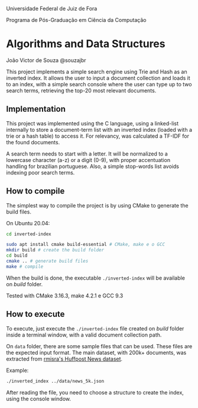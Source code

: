 Universidade Federal de Juiz de Fora

Programa de Pós-Graduação em Ciência da Computação


# Algorithms and Data Structures

João Victor de Souza @souzajbr

This project implements a simple search engine using Trie and Hash as an inverted index. It allows the user to input a document collection and loads it to an index, with a simple search console where the user can type up to two search terms, retrieving the top-20 most relevant documents. 

## Implementation

This project was implemented using the C language, using a linked-list internally to store a document-term list with an inverted index (loaded with a trie or a hash table) to access it. For relevancy, was calculated a TF-IDF for the found documents.

A search term needs to start with a letter. It will be normalized to a lowercase character (a-z) or a digit (0-9), with proper accentuation handling for brazilian portuguese. Also, a simple stop-words list avoids indexing poor search terms.

## How to compile

The simplest way to compile the project is by using CMake to generate the build files.

On Ubuntu 20.04:

```sh
cd inverted-index

sudo apt install cmake build-essential # CMake, make e o GCC
mkdir build # create the build folder
cd build
cmake .. # generate build files
make # compile
```

When the build is done, the executable `./inverted-index` will be available on *build* folder.

Tested with CMake 3.16.3, make 4.2.1 e GCC 9.3

## How to execute

To execute, just execute the `./inverted-index` file created on *build* folder inside a terminal window, with a valid document collection path.

On `data` folder, there are some sample files that can be used. These files are the expected input format. The main dataset, with 200k+ documents, was extracted from [rmisra's Huffpost News dataset](https://www.kaggle.com/rmisra/news-category-dataset/data#). 

Example:

```sh
./inverted_index ../data/news_5k.json
```

After reading the file, you need to choose a structure to create the index, using the console window. 
